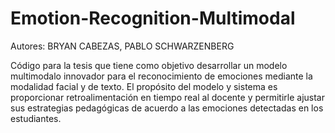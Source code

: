 # Emotion-Recognition-Multimodal

Autores: BRYAN CABEZAS, PABLO SCHWARZENBERG

Código para la tesis que tiene como objetivo desarrollar un modelo multimodalo innovador para el reconocimiento de emociones mediante la modalidad facial y de texto. El propósito del modelo y sistema es proporcionar retroalimentación en tiempo real al docente y permitirle ajustar sus estrategias pedagógicas de acuerdo a las emociones detectadas en los estudiantes.



